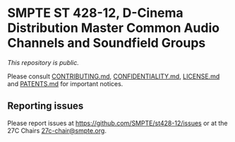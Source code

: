 # SMPTE ST 428-12, D-Cinema Distribution Master Common Audio Channels and Soundfield Groups

_This repository is public._ 

Please consult [CONTRIBUTING.md](./CONTRIBUTING.md), [CONFIDENTIALITY.md](./CONFIDENTIALITY.md), [LICENSE.md](./LICENSE.md) and [PATENTS.md](./PATENTS.md) for important notices.

## Reporting issues

Please report issues at <https://github.com/SMPTE/st428-12/issues> or at the 27C Chairs <27c-chair@smpte.org>.

